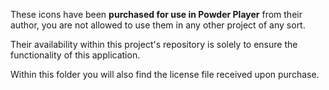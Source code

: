 These icons have been **purchased for use in Powder Player** from their author, you are not allowed to use them in any other project of any sort.

Their availability within this project's repository is solely to ensure the functionality of this application.

Within this folder you will also find the license file received upon purchase.